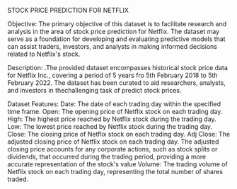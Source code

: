 STOCK PRICE PREDICTION FOR NETFLIX

Objective:
The primary objective of this dataset is to facilitate research and analysis in the area of stock price prediction for Netflix. The dataset may serve as a foundation for developing and evaluating predictive models that can assist traders, investors, and analysts in making informed decisions related to Netflix's stock.

Description:
.The provided dataset encompasses historical stock price data for Netflix Inc., covering a period of 5 years fro
 5th February 2018 to 5th February 2022. The dataset has been curated to aid researchers, analysts, and investors in thechallenging task of 
 predict stock prices.

Dataset Features:
Date: 
The date of each trading day within the specified time frame.
Open: 
The opening price of Netflix stock on each trading day.
High: 
The highest price reached by Netflix stock during the trading day.
Low: 
The lowest price reached by Netflix stock during the trading day.
Close: 
The closing price of Netflix stock on each trading day.
Adj Close: 
The adjusted closing price of Netflix stock on each trading day. The adjusted closing price accounts for any corporate actions, such as stock splits or dividends, that occurred during the trading period, providing a more accurate representation of the stock's value Volume: 
The trading volume of Netflix stock on each trading day, representing the total number of shares traded.

